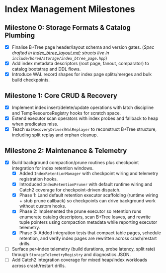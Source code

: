 # Index Management Milestones

## Milestone 0: Storage Formats & Catalog Plumbing
- [x] Finalise B+Tree page header/layout schema and version gates. (_Spec drafted in [index_btree_layout.md](index_btree_layout.md); structs live in `include/bored/storage/index_btree_page.hpp`_) 
- [x] Add index metadata descriptors (root page, fanout, comparator) to catalog bootstrap and DDL flows.
- [x] Introduce WAL record shapes for index page splits/merges and bulk build checkpoints.

## Milestone 1: Core CRUD & Recovery
- [x] Implement index insert/delete/update operations with latch discipline and TempResourceRegistry hooks for scratch space.
- [x] Extend executor scan operators with index probes and fallback to heap when predicates miss.
- [x] Teach `WalRecoveryDriver`/`WalReplayer` to reconstruct B+Tree structure, including split replay and orphan cleanup.

## Milestone 2: Maintenance & Telemetry
- [x] Build background compaction/prune routines plus checkpoint integration for index retention windows.
	- [x] Added `IndexRetentionManager` with checkpoint wiring and telemetry registration hooks.
	- [x] Introduced `IndexRetentionPruner` with default runtime wiring and Catch2 coverage for checkpoint-driven dispatch.
	- [x] Phase 1: Land default retention executor scaffolding (runtime wiring + stub prune callback) so checkpoints can drive background work without custom hooks.
	- [x] Phase 2: Implemented the prune executor so retention runs enumerate catalog descriptors, scan B+Tree leaves, and rewrite tuple pointers using compaction metadata while reporting executor telemetry.
	- [x] Phase 3: Added integration tests that compact table pages, schedule retention, and verify index pages are rewritten across crash/restart drills.
- [ ] Surface per-index telemetry (build durations, probe latency, split rate) through `StorageTelemetryRegistry` and diagnostics JSON.
- [ ] Add Catch2 integration coverage for mixed heap/index workloads across crash/restart drills.
